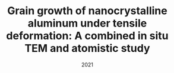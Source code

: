 ---
title: "Grain growth of nanocrystalline aluminum under tensile deformation: A combined in situ TEM and atomistic study"
collection: publications
permalink: /publication/2021-Grain-growth-of-nanocrystalline-aluminum-under-tensile-deformation-A-combined-in-situ-TEM-and-atomistic-study
date: 2021
venue: 'Materialia'
paperurl: 'https://www.sciencedirect.com/science/article/pii/S2589152921000715'
citation: ' Sandra Stangebye,  Yin Zhang,  Saurabh Gupta,  Ehsan Hosseinian,  Frank Yu,  Christopher Barr,  Khalid Hattar,  Olivier Pierron,  Ting Zhu,  Josh Kacher, &quot;Grain growth of nanocrystalline aluminum under tensile deformation: A combined in situ TEM and atomistic study.&quot; Materialia, 16, 101068, 2021.'
authors: ' Sandra Stangebye,  Yin Zhang,  Saurabh Gupta,  Ehsan Hosseinian,  Frank Yu,  Christopher Barr,  Khalid Hattar,  Olivier Pierron,  Ting Zhu,  Josh Kacher, '
volume: '16'
pages: '101068'
---